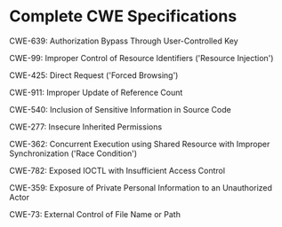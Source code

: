 

# Complete CWE Specifications

CWE-639: Authorization Bypass Through User-Controlled Key

CWE-99: Improper Control of Resource Identifiers ('Resource Injection')

CWE-425: Direct Request ('Forced Browsing')

CWE-911: Improper Update of Reference Count

CWE-540: Inclusion of Sensitive Information in Source Code

CWE-277: Insecure Inherited Permissions

CWE-362: Concurrent Execution using Shared Resource with Improper Synchronization ('Race Condition')

CWE-782: Exposed IOCTL with Insufficient Access Control

CWE-359: Exposure of Private Personal Information to an Unauthorized Actor

CWE-73: External Control of File Name or Path